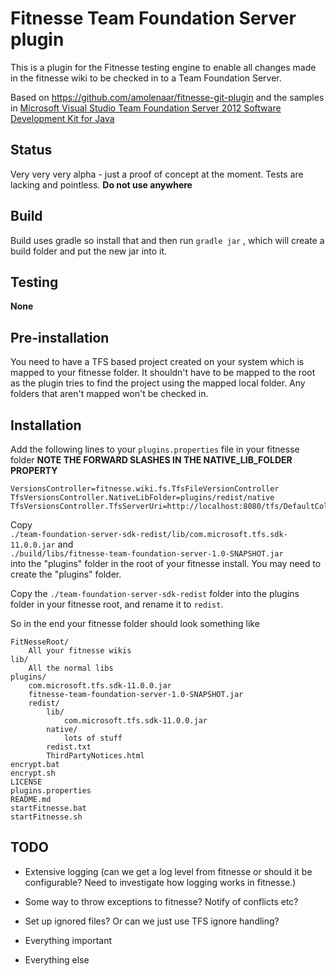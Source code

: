 # Fitnesse Team Foundation Server plugin

This is a plugin for the Fitnesse testing engine to enable all changes made in the fitnesse wiki to be checked in to
a Team Foundation Server.  

Based on <https://github.com/amolenaar/fitnesse-git-plugin> and the samples in [Microsoft Visual Studio Team Foundation Server 2012 Software Development Kit for Java](http://www.microsoft.com/en-us/download/details.aspx?id=22616)

## Status

Very very very alpha - just a proof of concept at the moment.  Tests are lacking and pointless.  **Do not use anywhere**

## Build
Build uses gradle so install that and then run `gradle jar` , which will create a build folder and put the new
jar into it.

## Testing
**None**

## Pre-installation
You need to have a TFS based project created on your system which is mapped to your fitnesse folder.  It shouldn't have
to be mapped to the root as the plugin tries to find the project using the mapped local folder.  Any folders that aren't 
mapped won't be checked in.

## Installation
Add the following lines to your `plugins.properties` file in your fitnesse folder  **NOTE THE FORWARD SLASHES IN THE NATIVE_LIB_FOLDER PROPERTY**

    VersionsController=fitnesse.wiki.fs.TfsFileVersionController
    TfsVersionsController.NativeLibFolder=plugins/redist/native
    TfsVersionsController.TfsServerUri=http://localhost:8080/tfs/DefaultCollection/

Copy  
    `./team-foundation-server-sdk-redist/lib/com.microsoft.tfs.sdk-11.0.0.jar`
and  
    `./build/libs/fitnesse-team-foundation-server-1.0-SNAPSHOT.jar`  
into the "plugins" folder in the root of your fitnesse install.  You may need to create the "plugins" folder. 

Copy the
`./team-foundation-server-sdk-redist` folder into the plugins folder in your fitnesse root, and rename
it to `redist`.

So in the end your fitnesse folder should look something like

    FitNesseRoot/   
        All your fitnesse wikis   
    lib/  
        All the normal libs  
    plugins/  
        com.microsoft.tfs.sdk-11.0.0.jar  
        fitnesse-team-foundation-server-1.0-SNAPSHOT.jar  
        redist/  
            lib/  
                com.microsoft.tfs.sdk-11.0.0.jar   
            native/  
                lots of stuff
            redist.txt  
            ThirdPartyNotices.html  
    encrypt.bat  
    encrypt.sh  
    LICENSE  
    plugins.properties  
    README.md  
    startFitnesse.bat   
    startFitnesse.sh  
    
## TODO
* Extensive logging (can we get a log level from fitnesse or should it be configurable?  Need to investigate how logging works in fitnesse.)
* Some way to throw exceptions to fitnesse?  Notify of conflicts etc?
* Set up ignored files?  Or can we just use TFS ignore handling?

* Everything important
* Everything else 
